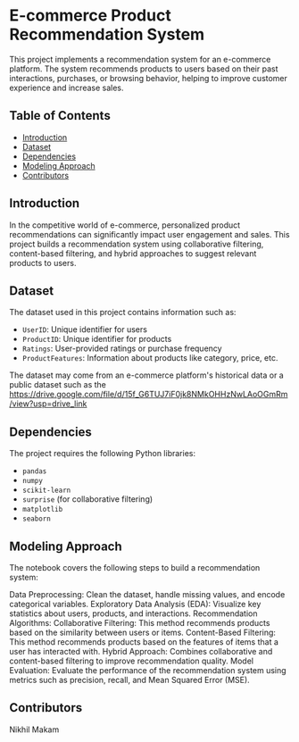 # E-commerce Product Recommendation System

This project implements a recommendation system for an e-commerce platform. The system recommends products to users based on their past interactions, purchases, or browsing behavior, helping to improve customer experience and increase sales.

## Table of Contents
- [Introduction](#introduction)
- [Dataset](#dataset)
- [Dependencies](#dependencies)
- [Modeling Approach](#modeling-approach)
- [Contributors](#contributors)

## Introduction
In the competitive world of e-commerce, personalized product recommendations can significantly impact user engagement and sales. This project builds a recommendation system using collaborative filtering, content-based filtering, and hybrid approaches to suggest relevant products to users.

## Dataset
The dataset used in this project contains information such as:
- `UserID`: Unique identifier for users
- `ProductID`: Unique identifier for products
- `Ratings`: User-provided ratings or purchase frequency
- `ProductFeatures`: Information about products like category, price, etc.

The dataset may come from an e-commerce platform's historical data or a public dataset such as the
https://drive.google.com/file/d/15f_G6TUJ7iF0jk8NMkOHHzNwLAoOGmRm/view?usp=drive_link

## Dependencies
The project requires the following Python libraries:
- `pandas`
- `numpy`
- `scikit-learn`
- `surprise` (for collaborative filtering)
- `matplotlib`
- `seaborn`

## Modeling Approach
The notebook covers the following steps to build a recommendation system:

Data Preprocessing: Clean the dataset, handle missing values, and encode categorical variables.
Exploratory Data Analysis (EDA): Visualize key statistics about users, products, and interactions.
Recommendation Algorithms:
Collaborative Filtering: This method recommends products based on the similarity between users or items.
Content-Based Filtering: This method recommends products based on the features of items that a user has interacted with.
Hybrid Approach: Combines collaborative and content-based filtering to improve recommendation quality.
Model Evaluation: Evaluate the performance of the recommendation system using metrics such as precision, recall, and Mean Squared Error (MSE).

## Contributors
Nikhil Makam

